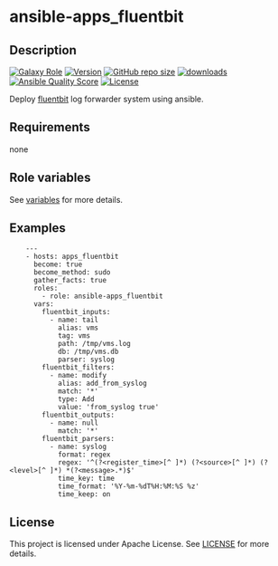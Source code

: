 # ansible-apps_fluentbit

## Description

[![Galaxy Role](https://img.shields.io/badge/galaxy-apps_fluentbit-purple?style=flat)](https://galaxy.ansible.com/lotusnoir/apps_fluentbit)
[![Version](https://img.shields.io/github/release/lotusnoir/ansible-apps_fluentbit.svg)](https://github.com/lotusnoir/ansible-apps_fluentbit/releases/latest)
[![GitHub repo size](https://img.shields.io/github/repo-size/lotusnoir/ansible-apps_fluentbit?color=orange&style=flat)](https://galaxy.ansible.com/lotusnoir/apps_fluentbit)
[![downloads](https://img.shields.io/ansible/role/d/56084)](https://galaxy.ansible.com/lotusnoir/apps_fluentbit)
[![Ansible Quality Score](https://img.shields.io/ansible/quality/56084)](https://galaxy.ansible.com/lotusnoir/apps_fluentbit)
[![License](https://img.shields.io/badge/license-Apache--2.0-brightgreen?style=flat)](https://opensource.org/licenses/Apache-2.0)

Deploy [fluentbit](https://fluentbit.io/) log forwarder system using ansible.

## Requirements

none

## Role variables

See [variables](/defaults/main.yml) for more details.

## Examples

        ---
        - hosts: apps_fluentbit
          become: true
          become_method: sudo
          gather_facts: true
          roles:
            - role: ansible-apps_fluentbit
          vars:
            fluentbit_inputs:
              - name: tail
                alias: vms
                tag: vms
                path: /tmp/vms.log
                db: /tmp/vms.db
                parser: syslog
            fluentbit_filters:
              - name: modify
                alias: add_from_syslog
                match: '*'
                type: Add
                value: 'from_syslog true'
            fluentbit_outputs:
              - name: null
                match: '*'
            fluentbit_parsers:
              - name: syslog
                format: regex
                regex: '^(?<register_time>[^ ]*) (?<source>[^ ]*) (?<level>[^ ]*) *(?<message>.*)$'
                time_key: time
                time_format: '%Y-%m-%dT%H:%M:%S %z'
                time_keep: on



## License

This project is licensed under Apache License. See [LICENSE](/LICENSE) for more details.

